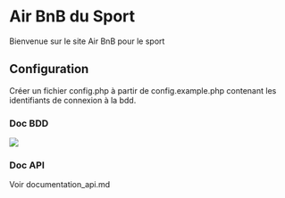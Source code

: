 # Air BnB du Sport

Bienvenue sur le site Air BnB pour le sport

## Configuration

Créer un fichier config.php à partir de config.example.php contenant les identifiants de connexion à la bdd.

### Doc BDD

![](https://i.imgur.com/XkuM1JU.png)

### Doc API

Voir documentation_api.md
